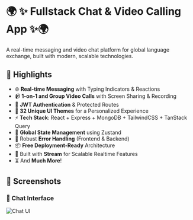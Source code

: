 # 🌍 ✨ Fullstack Chat & Video Calling App ✨🌍

A real-time messaging and video chat platform for global language exchange, built with modern, scalable technologies.

## 🚀 Highlights

- 🌐 **Real-time Messaging** with Typing Indicators & Reactions  
- 📹 **1-on-1 and Group Video Calls** with Screen Sharing & Recording  
- 🔐 **JWT Authentication** & Protected Routes  
- 🌈 **32 Unique UI Themes** for a Personalized Experience  
- ⚡ **Tech Stack**: React + Express + MongoDB + TailwindCSS + TanStack Query  
- 🧠 **Global State Management** using Zustand  
- 🚨 Robust **Error Handling** (Frontend & Backend)  
- 📦 **Free Deployment-Ready** Architecture  
- 🎯 Built with **Stream** for Scalable Realtime Features  
- ⏳ And **Much More**!

## 📸 Screenshots

### 💬 Chat Interface
![Chat UI](./screenshots/chat-ui.png)
